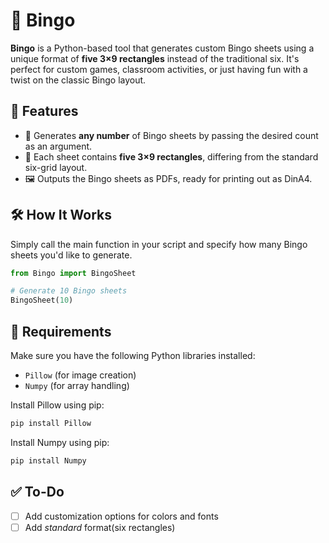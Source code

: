 # 🎱 Bingo

**Bingo** is a Python-based tool that generates custom Bingo sheets using a unique format of **five 3×9 rectangles** instead of the traditional six. It's perfect for custom games, classroom activities, or just having fun with a twist on the classic Bingo layout.

## 📌 Features

- 📄 Generates **any number** of Bingo sheets by passing the desired count as an argument.
- 🧩 Each sheet contains **five 3×9 rectangles**, differing from the standard six-grid layout.
- 🖼️ Outputs the Bingo sheets as PDFs, ready for printing out as DinA4.

## 🛠️ How It Works

Simply call the main function in your script and specify how many Bingo sheets you'd like to generate.

```python
from Bingo import BingoSheet

# Generate 10 Bingo sheets
BingoSheet(10)
```

## 🧾 Requirements
Make sure you have the following Python libraries installed:

- `Pillow` (for image creation)
- `Numpy` (for array handling)

Install Pillow using pip:

```bash
pip install Pillow
```
Install Numpy using pip:

```bash
pip install Numpy
```
## ✅ To-Do

- [ ] Add customization options for colors and fonts  
- [ ] Add *standard* format(six rectangles)
